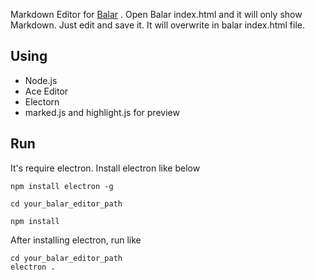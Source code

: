 Markdown Editor for [Balar](https://github.com/saturngod/Balar) . Open Balar index.html and it will only show Markdown. Just edit and save it. It will overwrite in balar index.html file.

## Using

- Node.js
- Ace Editor
- Electorn
- marked.js and highlight.js for preview

## Run

It's require electron. Install electron like below

```
npm install electron -g

cd your_balar_editor_path

npm install

```

After installing electron, run like

```
cd your_balar_editor_path
electron .
```